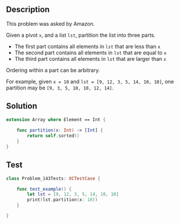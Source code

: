 ## Description

This problem was asked by Amazon.

Given a pivot `x`, and a list `lst`, partition the list into three parts.

- The first part contains all elements in `lst` that are less than `x`
- The second part contains all elements in `lst` that are equal to `x`
- The third part contains all elements in `lst` that are larger than `x`

Ordering within a part can be arbitrary.

For example, given `x = 10` and `lst = [9, 12, 3, 5, 14, 10, 10]`, one partition may be `[9, 3, 5, 10, 10, 12, 14]`.

## Solution

```swift
extension Array where Element == Int {
    
    func partition(x: Int) -> [Int] {
        return self.sorted()
    }
}
```

## Test

```swift
class Problem_143Tests: XCTestCase {

    func test_example() {
        let lst = [9, 12, 3, 5, 14, 10, 10]
        print(lst.partition(x: 10))
    }

}
```